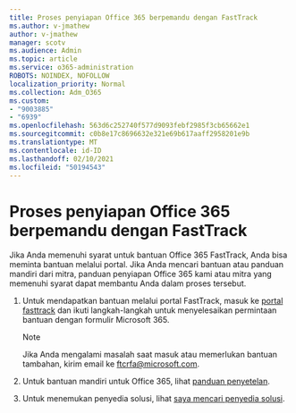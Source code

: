 ```yaml
---
title: Proses penyiapan Office 365 berpemandu dengan FastTrack
ms.author: v-jmathew
author: v-jmathew
manager: scotv
ms.audience: Admin
ms.topic: article
ms.service: o365-administration
ROBOTS: NOINDEX, NOFOLLOW
localization_priority: Normal
ms.collection: Adm_O365
ms.custom:
- "9003885"
- "6939"
ms.openlocfilehash: 563d6c252740f577d9093febf2985f3cb65662e1
ms.sourcegitcommit: c0b8e17c8696632e321e69b617aaff2958201e9b
ms.translationtype: MT
ms.contentlocale: id-ID
ms.lasthandoff: 02/10/2021
ms.locfileid: "50194543"
---
```

# <a name="guided-office-365-setup-process-with-fasttrack"></a>Proses penyiapan Office 365 berpemandu dengan FastTrack

Jika Anda memenuhi syarat untuk bantuan Office 365 FastTrack, Anda bisa meminta bantuan melalui portal. Jika Anda mencari bantuan atau panduan mandiri dari mitra, panduan penyiapan Office 365 kami atau mitra yang memenuhi syarat dapat membantu Anda dalam proses tersebut.

1. Untuk mendapatkan bantuan melalui portal FastTrack, masuk ke [portal fasttrack](https://go.microsoft.com/fwlink/?linkid=2125443) dan ikuti langkah-langkah untuk menyelesaikan permintaan bantuan dengan formulir Microsoft 365.

    > [!NOTE]
    > Jika Anda mengalami masalah saat masuk atau memerlukan bantuan tambahan, kirim email ke [ftcrfa@microsoft.com](mailto:ftcrfa@microsoft.com).

2. Untuk bantuan mandiri untuk Office 365, lihat [panduan penyetelan](https://go.microsoft.com/fwlink/?linkid=2125827).
3. Untuk menemukan penyedia solusi, lihat [saya mencari penyedia solusi](https://go.microsoft.com/fwlink/?linkid=2125918).
